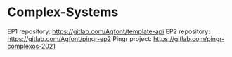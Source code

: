 # Complex-Systems
EP1 repository: https://gitlab.com/Agfont/template-api
EP2 repository: https://gitlab.com/Agfont/pingr-ep2
Pingr project: https://gitlab.com/pingr-complexos-2021
